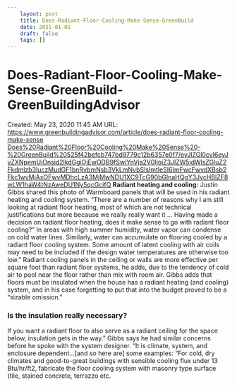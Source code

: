 ```yaml
---
 	layout: post
 	title: Does-Radiant-Floor-Cooling-Make-Sense-GreenBuild
 	date: 2021-01-01
 	draft: false
 	tags: []
---
```


# Does-Radiant-Floor-Cooling-Make-Sense-GreenBuild- GreenBuildingAdvisor
Created: May 23, 2020 11:45 AM
URL: https://www.greenbuildingadvisor.com/article/does-radiant-floor-cooling-make-sense
[Does%20Radiant%20Floor%20Cooling%20Make%20Sense%20-%20GreenBuild%20525f42befcb747bd9779c12b6357e0f7/eyJlZGl0cyI6eyJyZXNpemUiOnsid2lkdGgiOjEwODB9fSwiYnVja2V0IjoiZ3JlZW5idWlsZGluZ2Fkdmlzb3IuczMudGF1bnRvbmNsb3VkLmNvbSIsImtleSI6ImFwcFwvdXBsb2Fkc1wvMjAxOFwvMDhcLzA3MjMwNDU1XC9TcG90bGlnaHQgY3JvcHBlZF8wLW1haW4tNzAweDU1Ny5qcGcifQ](Does%20Radiant%20Floor%20Cooling%20Make%20Sense%20-%20GreenBuild%20525f42befcb747bd9779c12b6357e0f7/eyJlZGl0cyI6eyJyZXNpemUiOnsid2lkdGgiOjEwODB9fSwiYnVja2V0IjoiZ3JlZW5idWlsZGluZ2Fkdmlzb3IuczMudGF1bnRvbmNsb3VkLmNvbSIsImtleSI6ImFwcFwvdXBsb2Fkc1wvMjAxOFwvMDhcLzA3MjMwNDU1XC9TcG90bGlnaHQgY3JvcHBlZF8wLW1haW4tNzAweDU1Ny5qcGcifQ)
**Radiant heating and cooling:** Justin Gibbs shared this photo of Warmboard panels that will be used in his radiant heating and cooling system.
“There are a number of reasons why I am still looking at radiant floor heating, most of which are not technical justifications but more because we really really want it … Having made a decision on radiant floor heating, does it make sense to go with radiant floor cooling?”
In areas with high summer humidity, water vapor can condense on cold water lines.
Similarly, water can accumulate on flooring cooled by a radiant floor cooling system.
Some amount of latent cooling with air coils may need to be included if the design water temperatures are otherwise too low.”
Radiant cooling panels in the ceiling or walls are more effective per square foot than radiant floor systems, he adds, due to the tendency of cold air to pool near the floor rather than mix with room air.
Gibbs adds that floors must be insulated when the house has a radiant heating (and cooling) system, and in his case forgetting to put that into the budget proved to be a “sizable omission.”
### Is the insulation really necessary?
If you want a radiant floor to also serve as a radiant ceiling for the space below, insulation gets in the way.”
Gibbs says he had similar concerns before he spoke with the system designer.
“It is climate, system, and enclosure dependent…[and so here are] some examples:
“For cold, dry climates and good-to-great buildings with sensible cooling flux under 13 Btu/hr/ft2, fabricate the floor cooling system with masonry type surface (tile, stained concrete, terrazzo etc.
